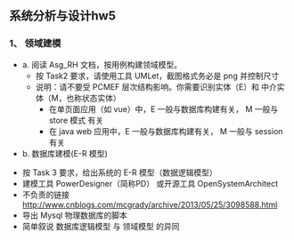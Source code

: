 ## 系统分析与设计hw5   
### 1、 领域建模  
* a. 阅读 Asg_RH 文档，按用例构建领域模型。  
  * 按 Task2 要求，请使用工具 UMLet，截图格式务必是 png 并控制尺寸  
  * 说明：请不要受 PCMEF 层次结构影响。你需要识别实体（E）和 中介实体（M，也称状态实体）  
    * 在单页面应用（如 vue）中，E 一般与数据库构建有关， M 一般与 store 模式 有关  
    * 在 java web 应用中，E 一般与数据库构建有关， M 一般与 session 有关  
* b. 数据库建模(E-R 模型)  
- 按 Task 3 要求，给出系统的 E-R 模型（数据逻辑模型）  
- 建模工具 PowerDesigner（简称PD） 或开源工具 OpenSystemArchitect  
- 不负责的链接 http://www.cnblogs.com/mcgrady/archive/2013/05/25/3098588.html  
- 导出 Mysql 物理数据库的脚本  
- 简单叙说 数据库逻辑模型 与 领域模型 的异同  
